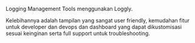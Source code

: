 Logging Management Tools menggunakan Loggly.

Kelebihannya adalah tampilan yang sangat user friendly, kemudahan fitur untuk developer dan devops dan dashboard yang dapat dikustomisasi sesuai keinginan serta full support untuk troubleshooting.


